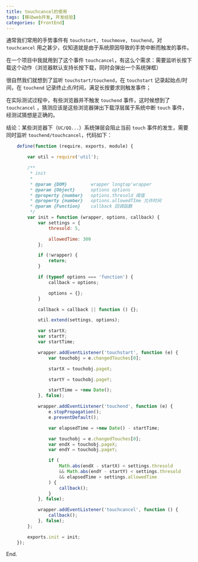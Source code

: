 ```yaml
---
title: touchcancel的使用
tags: [移动web开发, 开发经验]
categories: [FrontEnd]
---
```


通常我们常用的手势事件有 `touchstart, touchmove, touchend`，对 `touchcancel` 用之甚少，仅知道就是由于系统原因导致的手势中断而触发的事件。

在一个项目中我就用到了这个事件 `touchcancel`，有这么个需求：需要监听长按下载这个动作（浏览器默认支持长按下载，同时会弹出一个系统弹框）

很自然我们就想到了监听 `touchstart/touchend`，在 `touchstart` 记录起始点/时间，在 `touchend` 记录终止点/时间，满足长按要求则触发事件；

<!-- more -->

在实际测试过程中，有些浏览器并不触发 `touchend` 事件，这时候想到了 `touchcancel` ，猜测应该是这些浏览器弹出下载浮层属于系统中断 `touch` 事件，经测试猜想是正确的。

结论：某些浏览器下（`UC/QQ...`）系统弹层会阻止当前 `touch` 事件的发生，需要同时监听 `touchend/touchcancel`，代码如下：
```js
    define(function (require, exports, module) {

        var util = require('util');

        /**
         * init
         *
         * @param {DOM}         wrapper longtap'wrapper
         * @param {Object}      options options
         * @property {number}   options.thresold 阈值
         * @property {number}   options.allowedTIme 允许时间
         * @param {Function}    callback 回调函数
         */
        var init = function (wrapper, options, callback) {
            var settings = {
                thresold: 5,

                allowedTime: 300
            };

            if (!wrapper) {
                return;
            }

            if (typeof options === 'function') {
                callback = options;

                options = {};
            }

            callback = callback || function () {};

            util.extend(settings, options);

            var startX;
            var startY;
            var startTime;

            wrapper.addEventListener('touchstart', function (e) {
                var touchobj = e.changedTouches[0];

                startX = touchobj.pageX;

                startY = touchobj.pageY;

                startTime = +new Date();
            }, false);

            wrapper.addEventListener('touchend', function (e) {
                e.stopPropagation();
                e.preventDefault();

                var elapsedTime = +new Date() - startTime;

                var touchobj = e.changedTouches[0];
                var endX = touchobj.pageX;
                var endY = touchobj.pageY;

                if (
                    Math.abs(endX - startX) < settings.thresold
                    && Math.abs(endY - startY) < settings.thresold
                    && elapsedTime > settings.allowedTime
                ) {
                    callback();
                }
            }, false);

            wrapper.addEventListener('touchcancel', function () {
                callback();
            }, false);
        };

        exports.init = init;
    });
```
End.
